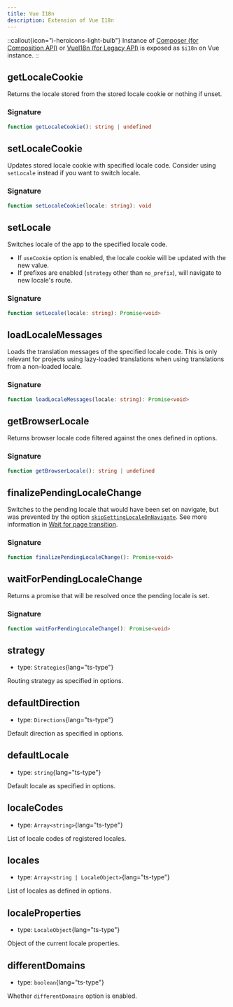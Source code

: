 ```yaml
---
title: Vue I18n
description: Extension of Vue I18n
---
```


::callout{icon="i-heroicons-light-bulb"}
Instance of [Composer (for Composition API)](https://vue-i18n.intlify.dev/api/composition.html#composer) or [VueI18n (for Legacy API)](https://vue-i18n.intlify.dev/api/legacy.html#vuei18n) is exposed as `$i18n` on Vue instance.
::

## getLocaleCookie

Returns the locale stored from the stored locale cookie or nothing if unset.

### Signature
```ts
function getLocaleCookie(): string | undefined
```

## setLocaleCookie

Updates stored locale cookie with specified locale code. Consider using `setLocale` instead if you want to switch locale.

### Signature
```ts
function setLocaleCookie(locale: string): void
```


## setLocale

Switches locale of the app to the specified locale code. 

- If `useCookie` option is enabled, the locale cookie will be updated with the new value. 
- If prefixes are enabled (`strategy` other than `no_prefix`), will navigate to new locale's route.

### Signature
```ts
function setLocale(locale: string): Promise<void>
```


## loadLocaleMessages

Loads the translation messages of the specified locale code. This is only relevant for projects using lazy-loaded translations when using translations from a non-loaded locale.

### Signature

```ts
function loadLocaleMessages(locale: string): Promise<void>
```

## getBrowserLocale

Returns browser locale code filtered against the ones defined in options.

### Signature
```ts
function getBrowserLocale(): string | undefined
```

## finalizePendingLocaleChange

Switches to the pending locale that would have been set on navigate, but was prevented by the option [`skipSettingLocaleOnNavigate`](/docs/options/routing#skipsettinglocaleonnavigate). See more information in [Wait for page transition](/docs/guide/lang-switcher#wait-for-page-transition).

### Signature
```ts
function finalizePendingLocaleChange(): Promise<void>
```

## waitForPendingLocaleChange

Returns a promise that will be resolved once the pending locale is set.

### Signature
```ts
function waitForPendingLocaleChange(): Promise<void>
```

## strategy

- type: `Strategies`{lang="ts-type"}

Routing strategy as specified in options.

## defaultDirection

- type: `Directions`{lang="ts-type"}

Default direction as specified in options.

## defaultLocale

- type: `string`{lang="ts-type"}

Default locale as specified in options.

## localeCodes

- type: `Array<string>`{lang="ts-type"}

List of locale codes of registered locales.

## locales

- type: `Array<string | LocaleObject>`{lang="ts-type"}

List of locales as defined in options.

## localeProperties

- type: `LocaleObject`{lang="ts-type"}

Object of the current locale properties.

## differentDomains

- type: `boolean`{lang="ts-type"}

Whether `differentDomains` option is enabled.
